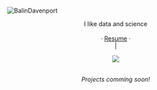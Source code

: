![BalinDavenport]()

<p align="center">
I like data and science
<br><br>
  · <a href=https://docs.google.com/document/d/e/2PACX-1vTbInjuj9QxdKPHXVkTN8HzKXFIpyEpYD0-Hn9ZXxGHX1QGlpebn2QuWlDow4ZPwHiwDZPmwsWjSv8_/pub>Resume</a>
 · 
<br>
<a href=""></a>
| <a href=""></a>
<br>
 <p align="center">
 <a href="https://twitter.com/BalinDavenport"><img src="https://img.shields.io/twitter/follow/BalinDavenport?style=social"/></a>

<br>
<br>


<p align="center">
 <i>Projects comming soon!</i>
<p  align="center">
</p>

